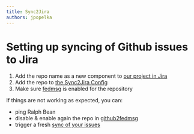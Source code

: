 ```yaml
---
title: Sync2Jira
authors: jpopelka
---
```


# Setting up syncing of Github issues to Jira

1. Add the repo name as a new component to [our project in Jira](https://issues.redhat.com/projects/PACKIT?selectedItem=com.atlassian.jira.jira-projects-plugin:components-page)
2. Add the repo to [the Sync2Jira Config](https://gitlab.cee.redhat.com/devops/factory2-openshift-templates/-/blob/master/prototypes/sync2jira/sync2jira.yml#L286)
3. Make sure [fedmsg](https://apps.fedoraproject.org/github2fedmsg) is enabled for the repository

If things are not working as expected, you can:

- ping Ralph Bean
- disable & enable again the repo in [github2fedmsg](https://apps.fedoraproject.org/github2fedmsg)
- trigger a fresh [sync of your issues](http://sync2jira-sync-page-sync2jira.apps.ocp-c1.prod.psi.redhat.com/github)

